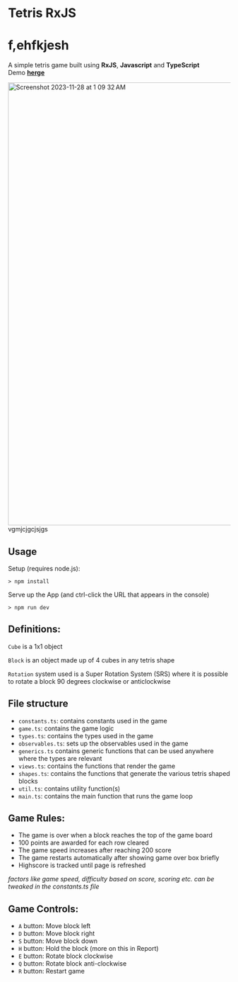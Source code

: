 # Tetris RxJS
# f,ehfkjesh

A simple tetris game built using **RxJS**, **Javascript** and **TypeScript**
<br>
Demo [**herge**](https://tetris-rxjs.vercel.app)


<img width="1000" alt="Screenshot 2023-11-28 at 1 09 32 AM" src="https://github.com/SilverMarcs/tetris-rxjs/assets/77480421/28ad51af-2553-4d30-b2d2-647dd0b091ee">
 vgmjcjgcjsjgs

## Usage

Setup (requires node.js):

```
> npm install 
```

Serve up the App (and ctrl-click the URL that appears in the console)

```
> npm run dev
```

## Definitions:

`Cube` is a 1x1 object <br>

`Block` is an object made up of 4 cubes in any tetris shape <br>

`Rotation` system used is a Super Rotation System (SRS) where it is possible to rotate a block 90 degrees clockwise or anticlockwise <br>

## File structure

- `constants.ts`: contains constants used in the game
- `game.ts`: contains the game logic
- `types.ts`: contains the types used in the game
- `observables.ts`: sets up the observables used in the game
- `generics.ts` contains generic functions that can be used anywhere where the types are relevant
- `views.ts`: contains the functions that render the game
- `shapes.ts`: contains the functions that generate the various tetris shaped blocks
- `util.ts`: contains utility function(s)
- `main.ts`: contains the main function that runs the game loop

## Game Rules:

- The game is over when a block reaches the top of the game board
- 100 points are awarded for each row cleared
- The game speed increases after reaching 200 score
- The game restarts automatically after showing game over box briefly
- Highscore is tracked until page is refreshed

_factors like game speed, difficulty based on score, scoring etc. can be tweaked in the constants.ts file_

## Game Controls:

- `A` button: Move block left
- `D` button: Move block right
- `S` button: Move block down
- `H` button: Hold the block (more on this in Report)
- `E` button: Rotate block clockwise
- `Q` button: Rotate block anti-clockwise
- `R` button: Restart game
